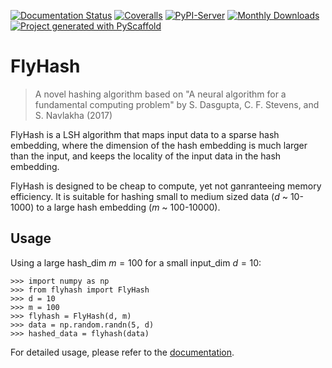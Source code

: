 [![Documentation Status](https://readthedocs.org/projects/flyhash/badge/?version=latest)](https://flyhash.readthedocs.io/en/latest/?badge=latest)
[![Coveralls](https://img.shields.io/coveralls/github/TeddyHuang-00/FlyHash/main.svg)](https://coveralls.io/r/TeddyHuang-00/FlyHash)
[![PyPI-Server](https://img.shields.io/pypi/v/FlyHash.svg)](https://pypi.org/project/FlyHash/)
[![Monthly Downloads](https://pepy.tech/badge/FlyHash/month)](https://pepy.tech/project/FlyHash)
[![Project generated with PyScaffold](https://img.shields.io/badge/-PyScaffold-005CA0?logo=pyscaffold)](https://pyscaffold.org/)

# FlyHash

> A novel hashing algorithm based on "A neural algorithm for a fundamental computing problem" by S. Dasgupta, C. F. Stevens, and S. Navlakha (2017)

FlyHash is a LSH algorithm that maps input data to a sparse hash embedding,
where the dimension of the hash embedding is much larger than the input,
and keeps the locality of the input data in the hash embedding.

FlyHash is designed to be cheap to compute, yet not ganranteeing
memory efficiency. It is suitable for hashing small to medium sized data
($d$ ~ 10-1000) to a large hash embedding ($m$ ~ 100-10000).

## Usage

Using a large hash_dim $m=100$ for a small input_dim $d=10$:

```python-repl
>>> import numpy as np
>>> from flyhash import FlyHash
>>> d = 10
>>> m = 100
>>> flyhash = FlyHash(d, m)
>>> data = np.random.randn(5, d)
>>> hashed_data = flyhash(data)
```

For detailed usage, please refer to the [documentation](https://FlyHash.readthedocs.io/en/latest/).
